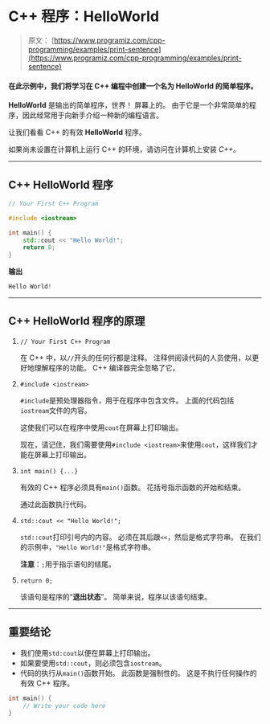 # C++ 程序：HelloWorld

> 原文： [https://www.programiz.com/cpp-programming/examples/print-sentence](https://www.programiz.com/cpp-programming/examples/print-sentence)

#### 在此示例中，我们将学习在 C++ 编程中创建一个名为 HelloWorld 的简单程序。

**HelloWorld** 是输出的简单程序，世界！ 屏幕上的。 由于它是一个非常简单的程序，因此经常用于向新手介绍一种新的编程语言。

让我们看看 C++ 的有效 **HelloWorld** 程序。

如果尚未设置在计算机上运行 C++ 的环境，请访问在计算机上安装 *C++*。

* * *

## C++ **HelloWorld** 程序

```cpp
// Your First C++ Program

#include <iostream>

int main() {
    std::cout << "Hello World!";
    return 0;
} 
```

**输出**

```cpp
Hello World! 
```

* * *

## C++ **HelloWorld** 程序的原理

1.  `// Your First C++ Program`

    在 C++ 中，以`//`开头的任何行都是注释。 注释供阅读代码的人员使用，以更好地理解程序的功能。 C++ 编译器完全忽略了它。
2.  `#include <iostream>`

    `#include`是预处理器指令，用于在程序中包含文件。 上面的代码包括`iostream`文件的内容。

    这使我们可以在程序中使用`cout`在屏幕上打印输出。

    现在，请记住，我们需要使用`#include <iostream>`来使用`cout`，这样我们才能在屏幕上打印输出。
3.  `int main() {...}`

    有效的 C++ 程序必须具有`main()`函数。 花括号指示函数的开始和结束。

    通过此函数执行代码。
4.  `std::cout << "Hello World!";`

    `std::cout`打印引号内的内容。 必须在其后跟`<<`，然后是格式字符串。 在我们的示例中，`"Hello World!"`是格式字符串。

    **注意**：`;`用于指示语句的结尾。
5.  `return 0;`

    该语句是程序的“**退出状态**”。 简单来说，程序以该语句结束。

* * *

## 重要结论

*   我们使用`std:cout`以便在屏幕上打印输出。
*   如果要使用`std::cout`，则必须包含`iostream`。
*   代码的执行从`main()`函数开始。 此函数是强制性的。 这是不执行任何操作的有效 C++ 程序。

```cpp
int main() {
    // Write your code here
} 
```